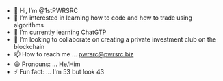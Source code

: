 - 👋 Hi, I’m @1stPWRSRC
- 👀 I’m interested in learning how to code and how to trade using algorithms 
- 🌱 I’m currently learning ChatGTP
- 💞️ I’m looking to collaborate on creating a private investment club on the blockchain 
- 📫 How to reach me ... pwrsrc@pwrsrc.biz 
- 😄 Pronouns: ... He/Him
- ⚡ Fun fact: ... I'm 53 but look 43

<!---
1stPWRSRC/1stPWRSRC is a ✨ special ✨ repository because its `README.md` (this file) appears on your GitHub profile.
You can click the Preview link to take a look at your changes.
--->
